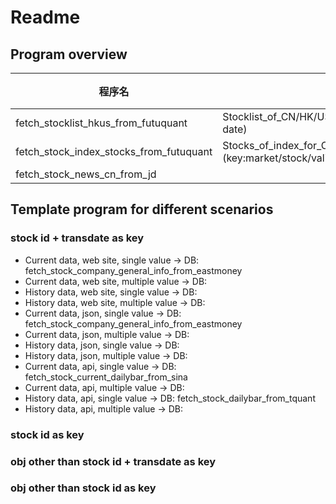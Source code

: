 # Readme
## Program overview

 程序名 | 数据对象 | 数据源 | DB更新函数 | 其他
 ---   |---      |---    |---        |---
fetch_stocklist_hkus_from_futuquant | Stocklist_of_CN/HK/US:DD_stocklist_hkus_futuquant(key:market/stock/listing date)  | Futuquant_api |General DB update func:dfm_to_db_insert_or_update | |
fetch_stock_index_stocks_from_futuquant|Stocks_of_index_for_CN/HK/US:DD_stock_index_stocks_futuquant<br>(key:market/stock/valid_from/multi) |Futuquant_api|Mtkstk multi current(last_trading_date) func:load_dfm_to_db_multi_value_by_mkt_stk_cur
fetch_stock_news_cn_from_jd|



## Template program for different scenarios
### stock id + transdate as key
+ Current data, web site, single value -> DB: fetch_stock_company_general_info_from_eastmoney
+ Current data, web site, multiple value -> DB:
+ History data, web site, single value  -> DB: 
+ History data, web site, multiple value  -> DB: 
+ Current data, json, single value -> DB: fetch_stock_company_general_info_from_eastmoney
+ Current data, json, multiple value -> DB:
+ History data, json, single value  -> DB: 
+ History data, json, multiple value  -> DB: 
+ Current data, api, single value -> DB: fetch_stock_current_dailybar_from_sina
+ Current data, api, multiple value -> DB: 
+ History data, api, single value  -> DB: fetch_stock_dailybar_from_tquant
+ History data, api, multiple value  -> DB: 

### stock id  as key
### obj other than stock id + transdate as key
### obj other than stock id as key
